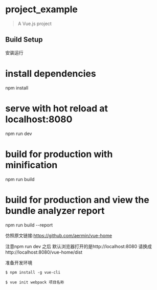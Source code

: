 # project_example

> A Vue.js project

## Build Setup

安装运行
# install dependencies
npm install

# serve with hot reload at localhost:8080
npm run dev

# build for production with minification
npm run build

# build for production and view the bundle analyzer report
npm run build --report


仿照原文链接:https://github.com/aermin/vue-home

注意npm run dev 之后 默认浏览器打开的是http://localhost:8080  请换成http://localhost:8080/vue-home/dist


准备开发环境
```
$ npm install -g vue-cli

$ vue init webpack 项目名称
```

